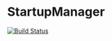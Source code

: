 # StartupManager

[![Build Status](https://github.com/RandyRDavila/StartupManager.jl/actions/workflows/CI.yml/badge.svg?branch=main)](https://github.com/RandyRDavila/StartupManager.jl/actions/workflows/CI.yml?query=branch%3Amain)
